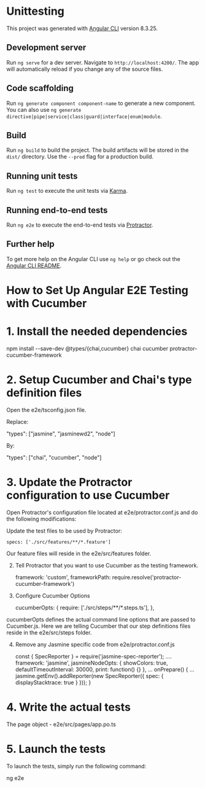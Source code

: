 # Unittesting

This project was generated with [Angular CLI](https://github.com/angular/angular-cli) version 8.3.25.

## Development server

Run `ng serve` for a dev server. Navigate to `http://localhost:4200/`. The app will automatically reload if you change any of the source files.

## Code scaffolding

Run `ng generate component component-name` to generate a new component. You can also use `ng generate directive|pipe|service|class|guard|interface|enum|module`.

## Build

Run `ng build` to build the project. The build artifacts will be stored in the `dist/` directory. Use the `--prod` flag for a production build.

## Running unit tests

Run `ng test` to execute the unit tests via [Karma](https://karma-runner.github.io).

## Running end-to-end tests

Run `ng e2e` to execute the end-to-end tests via [Protractor](http://www.protractortest.org/).

## Further help

To get more help on the Angular CLI use `ng help` or go check out the [Angular CLI README](https://github.com/angular/angular-cli/blob/master/README.md).


# How to Set Up Angular E2E Testing with Cucumber

# 1. Install the needed dependencies
npm install --save-dev @types/{chai,cucumber} chai cucumber protractor-cucumber-framework

# 2. Setup Cucumber and Chai's type definition files
Open the e2e/tsconfig.json file.

Replace:

"types": ["jasmine", "jasminewd2", "node"]

By:

"types": ["chai", "cucumber", "node"]

# 3. Update the Protractor configuration to use Cucumber

Open Protractor's configuration file located at e2e/protractor.conf.js and do the following modifications:

Update the test files to be used by Protractor:

    specs: ['./src/features/**/*.feature']

Our feature files will reside in the e2e/src/features folder.

2. Tell Protractor that you want to use Cucumber as the testing framework.

    framework: 'custom',
    frameworkPath: require.resolve('protractor-cucumber-framework')

3. Configure Cucumber Options

    cucumberOpts: {
        require: ['./src/steps/**/*.steps.ts'],
    },

cucumberOpts defines the actual command line options that are passed to Cucumber.js. Here we are telling Cucumber that our step definitions files reside in the e2e/src/steps folder.

4. Remove any Jasmine specific code from e2e/protractor.conf.js

    const { SpecReporter } = require('jasmine-spec-reporter');
    ....
        framework: 'jasmine',
        jasmineNodeOpts: {
        showColors: true,
        defaultTimeoutInterval: 30000,
        print: function() {}
    },
    ...
    onPrepare() {
    ...
        jasmine.getEnv().addReporter(new SpecReporter({ spec: { displayStacktrace: true } }));
    }

  # 4. Write the actual tests
  
  
The page object - e2e/src/pages/app.po.ts


# 5. Launch the tests

To launch the tests, simply run the following command:

ng e2e